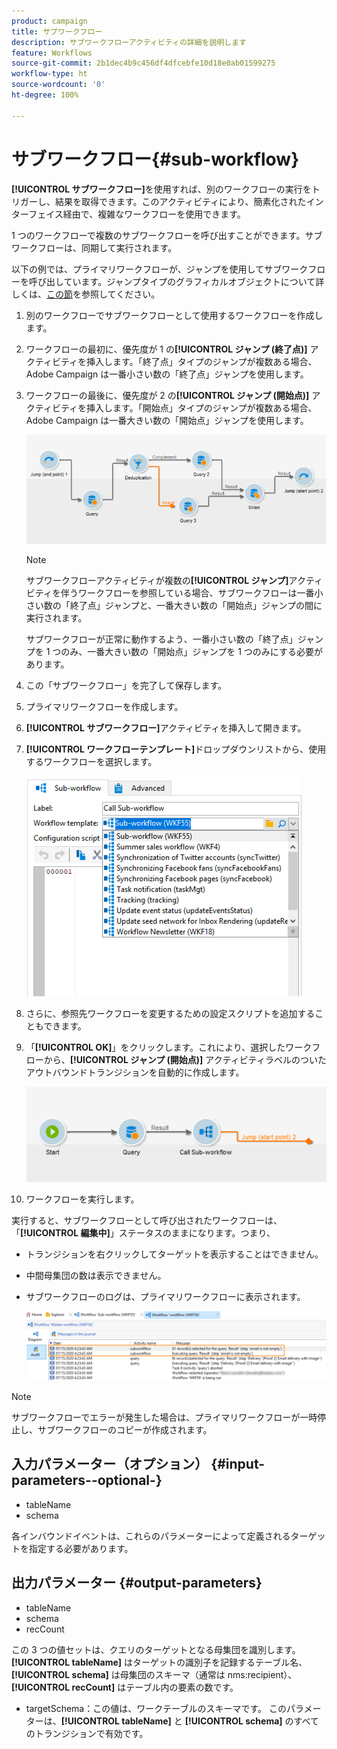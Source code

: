 ```yaml
---
product: campaign
title: サブワークフロー
description: サブワークフローアクティビティの詳細を説明します
feature: Workflows
source-git-commit: 2b1dec4b9c456df4dfcebfe10d18e0ab01599275
workflow-type: ht
source-wordcount: '0'
ht-degree: 100%

---
```


# サブワークフロー{#sub-workflow}



**[!UICONTROL サブワークフロー]**&#x200B;を使用すれば、別のワークフローの実行をトリガーし、結果を取得できます。このアクティビティにより、簡素化されたインターフェイス経由で、複雑なワークフローを使用できます。

1 つのワークフローで複数のサブワークフローを呼び出すことができます。サブワークフローは、同期して実行されます。

以下の例では、プライマリワークフローが、ジャンプを使用してサブワークフローを呼び出しています。ジャンプタイプのグラフィカルオブジェクトについて詳しくは、[この節](jump--start-point-and-end-point-.md)を参照してください。

1. 別のワークフローでサブワークフローとして使用するワークフローを作成します。
1. ワークフローの最初に、優先度が 1 の&#x200B;**[!UICONTROL ジャンプ (終了点)]** アクティビティを挿入します。「終了点」タイプのジャンプが複数ある場合、Adobe Campaign は一番小さい数の「終了点」ジャンプを使用します。
1. ワークフローの最後に、優先度が 2 の&#x200B;**[!UICONTROL ジャンプ (開始点)]** アクティビティを挿入します。「開始点」タイプのジャンプが複数ある場合、Adobe Campaign は一番大きい数の「開始点」ジャンプを使用します。

   ![](assets/subworkflow_jumps.png)

   >[!NOTE]
   >
   >サブワークフローアクティビティが複数の&#x200B;**[!UICONTROL ジャンプ]**&#x200B;アクティビティを伴うワークフローを参照している場合、サブワークフローは一番小さい数の「終了点」ジャンプと、一番大きい数の「開始点」ジャンプの間に実行されます。
   >
   >サブワークフローが正常に動作するよう、一番小さい数の「終了点」ジャンプを 1 つのみ、一番大きい数の「開始点」ジャンプを 1 つのみにする必要があります。

1. この「サブワークフロー」を完了して保存します。
1. プライマリワークフローを作成します。
1. **[!UICONTROL サブワークフロー]**&#x200B;アクティビティを挿入して開きます。
1. **[!UICONTROL ワークフローテンプレート]**&#x200B;ドロップダウンリストから、使用するワークフローを選択します。

   ![](assets/subworkflow_selection.png)

1. さらに、参照先ワークフローを変更するための設定スクリプトを追加することもできます。
1. 「**[!UICONTROL OK]**」をクリックします。これにより、選択したワークフローから、**[!UICONTROL ジャンプ (開始点)]** アクティビティラベルのついたアウトバウンドトランジションを自動的に作成します。

   ![](assets/subworkflow_outbound.png)

1. ワークフローを実行します。

実行すると、サブワークフローとして呼び出されたワークフローは、「**[!UICONTROL 編集中]**」ステータスのままになります。つまり、

* トランジションを右クリックしてターゲットを表示することはできません。
* 中間母集団の数は表示できません。
* サブワークフローのログは、プライマリワークフローに表示されます。

   ![](assets/subworkflow_logs.png)

>[!NOTE]
>
>サブワークフローでエラーが発生した場合は、プライマリワークフローが一時停止し、サブワークフローのコピーが作成されます。

## 入力パラメーター（オプション） {#input-parameters--optional-}

* tableName
* schema

各インバウンドイベントは、これらのパラメーターによって定義されるターゲットを指定する必要があります。

## 出力パラメーター {#output-parameters}

* tableName
* schema
* recCount

この 3 つの値セットは、クエリのターゲットとなる母集団を識別します。**[!UICONTROL tableName]** はターゲットの識別子を記録するテーブル名、**[!UICONTROL schema]** は母集団のスキーマ（通常は nms:recipient）、**[!UICONTROL recCount]** はテーブル内の要素の数です。

* targetSchema：この値は、ワークテーブルのスキーマです。
このパラメーターは、**[!UICONTROL tableName]** と **[!UICONTROL schema]** のすべてのトランジションで有効です。
